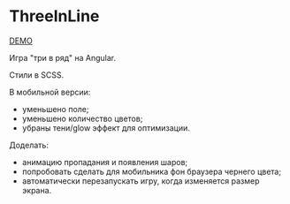 # ThreeInLine

[DEMO](http://ng-balls.irustam.ru/)

Игра "три в ряд" на Angular.

Стили в SCSS.

В мобильной версии:
- уменьшено поле;
- уменьшено количество цветов;
- убраны тени/glow эффект для оптимизации.

Доделать:
- анимацию пропадания и появления шаров;
- попробовать сделать для мобильника фон браузера чернего цвета;
- автоматически перезапускать игру, когда изменяется размер экрана.